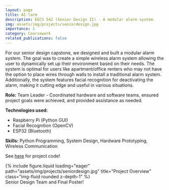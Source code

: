 ```yaml
---
layout: page
title: AI-larm
description: EECS 542 (Senior Design II) - A modular alarm system.
img: assets/img/projects/seniordesign.jpg
importance: 1
category: Coursework
related_publications: false
---
```


For our senior design capstone, we designed and built a modular alarm system. The goal was to create a simple wireless alarm system allowing the user to dynamically set up their environment based on their needs. The system is optimal for users like apartment/office renters who may not have the option to place wires through walls to install a traditional alarm system. Additionally, the system features facial recognition for deactivating the alarm, making it cutting edge and useful in various situations.

**Role:** Team Leader - Coordinated hardware and software teams, ensured project goals were achieved, and provided assistance as needed.

**Technologies used:**
* Raspberry Pi (Python GUI)
* Facial Recognition (OpenCV)
* ESP32 (Bluetooth)

**Skills:** Python Programming, System Design, Hardware Prototyping, Wireless Communication

See [here](https://github.com/amanley97/AI-larm) for project code!

<div class="row">
    <div class="col-sm mt-3 mt-md-0">
        {% include figure.liquid loading="eager" path="assets/img/projects/seniordesign.jpg" title="Project Overview" class="img-fluid rounded z-depth-1" %}
    </div>
</div>
<div class="caption">
    Senior Design Team and Final Poster!
</div>
